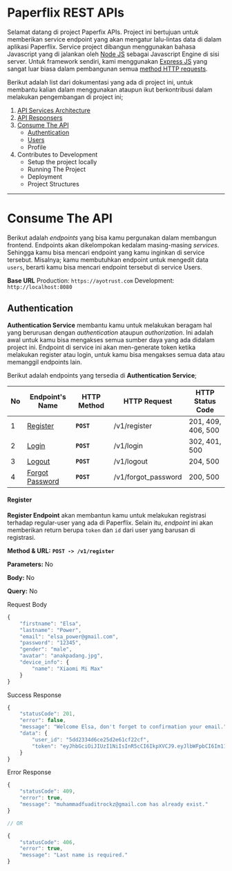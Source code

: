 # Paperflix REST APIs
Selamat datang di project Paperfix APIs. Project ini bertujuan untuk memberikan service endpoint yang akan mengatur lalu-lintas data di dalam aplikasi Paperflix. Service project dibangun menggunakan bahasa Javascript yang di jalankan oleh [Node JS](https://nodejs.org/en/) sebagai Javascript Engine di sisi server. Untuk framework sendiri, kami menggunakan [Express JS](https://expressjs.com/) yang sangat luar biasa dalam pembangunan semua [method HTTP requests](https://developer.mozilla.org/en-US/docs/Web/HTTP/Methods).

Berikut adalah list dari dokumentasi yang ada di project ini, untuk membantu kalian dalam menggunakan ataupun ikut berkontribusi dalam melakukan pengembangan di project ini;
1. [API Services Architecture](https://github.com/Ayotrash/paperflix_services/blob/master/docs/RESPONSERS.md)
2. [API Responsers](https://github.com/Ayotrash/paperflix_services/blob/master/docs/RESPONSERS.md)
3. [Consume The API](#consume-the-api)
     * [Authentication](#authentication)
     * [Users](#users)
     * Profile
4. Contributes to Development
     * Setup the project locally
     * Running The Project
     * Deployment
     * Project Structures

-------------------------------------------------------------------------------------

# Consume The API
Berikut adalah *endpoints* yang bisa kamu pergunakan dalam membangun frontend. Endpoints akan dikelompokan kedalam masing-masing *services*. Sehingga kamu bisa mencari endpoint yang kamu inginkan di service tersebut. Misalnya; kamu membutuhkan endpoint untuk mengedit data `users`, berarti kamu bisa mencari endpoint tersebut di service Users.

**Base URL**
Production: `https://ayotrust.com`
Development: `http://localhost:8080`

## Authentication
**Authentication Service** membantu kamu untuk melakukan beragam hal yang berurusan dengan *authentication* ataupun *authorization*. Ini adalah awal untuk kamu bisa mengakses semua sumber daya yang ada didalam project ini. Endpoint di service ini akan men-generate token ketika melakukan register atau login, untuk kamu bisa mengakses semua data atau memanggil endpoints lain.

Berikut adalah endpoints yang tersedia di **Authentication Service**;

No | Endpoint's Name | HTTP Method | HTTP Request | HTTP Status Code
---|-----------------|-------------|--------------|-----------------
1 | [Register](#register) | **`POST`** | /v1/register | 201, 409, 406, 500
2 | [Login](#login) | **`POST`** | /v1/login | 302, 401, 500
3 | [Logout](#logout) | **`POST`** | /v1/logout | 204, 500
4 | [Forgot Password](#forgot-password) | **`POST`** | /v1/forgot_password | 200, 500

#### Register
**Register Endpoint** akan membantun kamu untuk melakukan registrasi terhadap regular-user yang ada di Paperflix. Selain itu, *endpoint* ini akan memberikan return berupa `token` dan `id` dari user yang barusan di registrasi.

**Method & URL:** **`POST -> /v1/register`**

**Parameters:** No

**Body:** No

**Query:** No

Request Body
```javascript
{
    "firstname": "Elsa",
    "lastname": "Power",
	"email": "elsa_power@gmail.com",
	"password": "12345",
	"gender": "male",
	"avatar": "anakpadang.jpg",
	"device_info": {
		"name": "Xiaomi Mi Max"
	}
}
```

Success Response
```javascript
{
    "statusCode": 201,
    "error": false,
    "message": "Welcome Elsa, don't forget to confirmation your email.",
    "data": {
        "user_id": "5dd2334d6ce25d2e61cf22cf",
        "token": "eyJhbGciOiJIUzI1NiIsInR5cCI6IkpXVCJ9.eyJlbWFpbCI6Im11aGFtbWFkZnVhZGl0QGdtYWlsLmNvbSIsInVzZXJJZCI6IjVkZDIzMzRkNmNlMjVkMmU2MWNmMjJjZiIsImlhdCI6MTU3NDA1Njc4MSwiZXhwIjoxNTc0MDY3NTgxfQ.4b2YQE8VJ09eBuSIdkce5d6tEkf6H9yw3CNT3VGkXuM"
    }
}
```

Error Response
```javascript
{
    "statusCode": 409,
    "error": true,
    "message": "muhammadfuaditrockz@gmail.com has already exist."
}

// OR

{
    "statusCode": 406,
    "error": true,
    "message": "Last name is required."
}
```